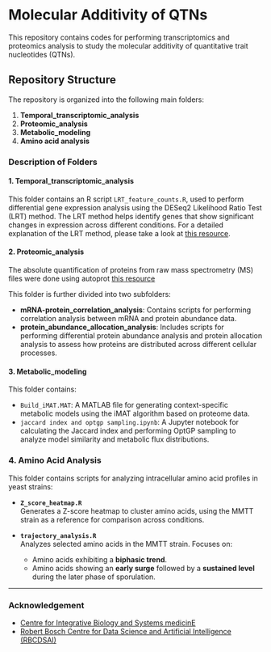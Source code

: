 # Molecular Additivity of QTNs

This repository contains codes for performing transcriptomics and proteomics analysis to study the molecular additivity of quantitative trait nucleotides (QTNs).

## Repository Structure

The repository is organized into the following main folders:

1. **Temporal_transcriptomic_analysis**
2. **Proteomic_analysis**
3. **Metabolic_modeling**
4. **Amino acid analysis**

### Description of Folders

#### 1. Temporal_transcriptomic_analysis
This folder contains an R script `LRT_feature_counts.R`, used to perform differential gene expression analysis using the DESeq2 Likelihood Ratio Test (LRT) method. The LRT method helps identify genes that show significant changes in expression across different conditions. For a detailed explanation of the LRT method, please take a look at [this resource](https://hbctraining.github.io/DGE_workshop/lessons/08_DGE_LRT.html).

#### 2. Proteomic_analysis
The absolute quantification of proteins from raw mass spectrometry (MS) files were done using autoprot [this resource](https://github.com/biosustain/autoprot)

This folder is further divided into two subfolders:
- **mRNA-protein_correlation_analysis**: Contains scripts for performing correlation analysis between mRNA and protein abundance data.
- **protein_abundance_allocation_analysis**: Includes scripts for performing differential protein abundance analysis and protein allocation analysis to assess how proteins are distributed across different cellular processes.

#### 3. Metabolic_modeling
This folder contains:
- `Build_iMAT.MAT`: A MATLAB file for generating context-specific metabolic models using the iMAT algorithm based on proteome data.
- `jaccard index and optgp sampling.ipynb`: A Jupyter notebook for calculating the Jaccard index and performing OptGP sampling to analyze model similarity and metabolic flux distributions.

### 4. Amino Acid Analysis
This folder contains scripts for analyzing intracellular amino acid profiles in yeast strains:
- **`Z_score_heatmap.R`**  
  Generates a Z-score heatmap to cluster amino acids, using the MMTT strain as a reference for comparison across conditions.

- **`trajectory_analysis.R`**  
  Analyzes selected amino acids in the MMTT strain. Focuses on:
  - Amino acids exhibiting a **biphasic trend**.
  - Amino acids showing an **early surge** followed by a **sustained level** during the later phase of sporulation.

---


### Acknowledgement
* [Centre for Integrative Biology and Systems medicinE](https://ibse.iitm.ac.in/)
* [Robert Bosch Centre for Data Science and Artificial Intelligence (RBCDSAI)](https://rbcdsai.iitm.ac.in/)
